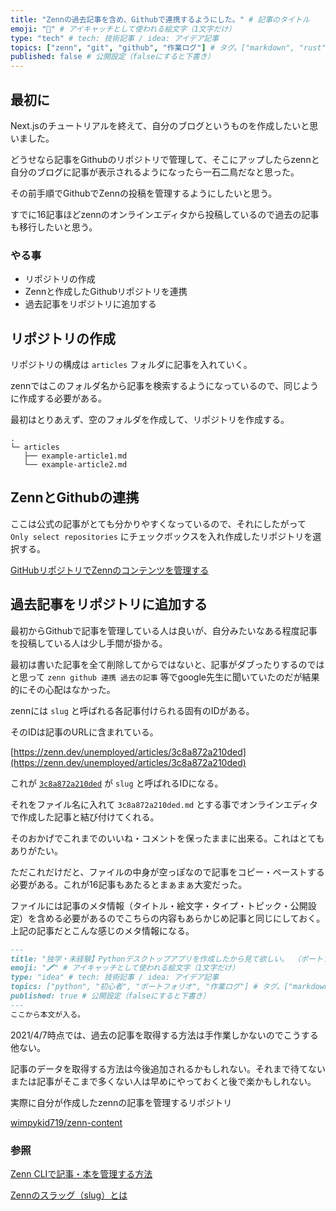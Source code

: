 ```yaml
---
title: "Zennの過去記事を含め、Githubで連携するようにした。" # 記事のタイトル
emoji: "🚚" # アイキャッチとして使われる絵文字（1文字だけ）
type: "tech" # tech: 技術記事 / idea: アイデア記事
topics: ["zenn", "git", "github", "作業ログ"] # タグ。["markdown", "rust", "aws"]のように指定する
published: false # 公開設定（falseにすると下書き）
---
```

## 最初に

Next.jsのチュートリアルを終えて、自分のブログというものを作成したいと思いました。

どうせなら記事をGithubのリポジトリで管理して、そこにアップしたらzennと自分のブログに記事が表示されるようになったら一石二鳥だなと思った。

その前手順でGithubでZennの投稿を管理するようにしたいと思う。

すでに16記事ほどzennのオンラインエディタから投稿しているので過去の記事も移行したいと思う。

### やる事

- リポジトリの作成
- Zennと作成したGithubリポジトリを連携
- 過去記事をリポジトリに追加する

## リポジトリの作成

リポジトリの構成は `articles` フォルダに記事を入れていく。

zennではこのフォルダ名から記事を検索するようになっているので、同じように作成する必要がある。

最初はとりあえず、空のフォルダを作成して、リポジトリを作成する。

```
.
└─ articles
   ├── example-article1.md
   └── example-article2.md
```

## ZennとGithubの連携

ここは公式の記事がとても分かりやすくなっているので、それにしたがって `Only select repositories` にチェックボックスを入れ作成したリポジトリを選択する。

[GitHubリポジトリでZennのコンテンツを管理する](https://zenn.dev/zenn/articles/connect-to-github)

## 過去記事をリポジトリに追加する

最初からGithubで記事を管理している人は良いが、自分みたいなある程度記事を投稿している人は少し手間が掛かる。

最初は書いた記事を全て削除してからではないと、記事がダブったりするのではと思って `zenn github 連携 過去の記事` 等でgoogle先生に聞いていたのだが結果的にその心配はなかった。

zennには `slug` と呼ばれる各記事付けられる固有のIDがある。

そのIDは記事のURLに含まれている。

[https://zenn.dev/unemployed/articles/3c8a872a210ded](https://zenn.dev/unemployed/articles/3c8a872a210ded)

これが [`3c8a872a210ded`](https://zenn.dev/unemployed/articles/3c8a872a210ded) が `slug` と呼ばれるIDになる。

それをファイル名に入れて `3c8a872a210ded.md` とする事でオンラインエディタで作成した記事と結び付けてくれる。

そのおかげでこれまでのいいね・コメントを保ったままに出来る。これはとてもありがたい。

ただこれだけだと、ファイルの中身が空っぽなので記事をコピー・ペーストする必要がある。これが16記事もあたるとまぁまぁ大変だった。

ファイルには記事のメタ情報（タイトル・絵文字・タイプ・トピック・公開設定）を含める必要があるのでこちらの内容もあらかじめ記事と同じにしておく。上記の記事だとこんな感じのメタ情報になる。

```markdown
---
title: "独学・未経験】Pythonデスクトップアプリを作成したから見て欲しい。 （ポートフォリオ ）" # 記事のタイトル
emoji: "🖍️" # アイキャッチとして使われる絵文字（1文字だけ）
type: "idea" # tech: 技術記事 / idea: アイデア記事
topics: ["python", "初心者", "ポートフォリオ", "作業ログ"] # タグ。["markdown", "rust", "aws"]のように指定する
published: true # 公開設定（falseにすると下書き）
---
ここから本文が入る。
```

2021/4/7時点では、過去の記事を取得する方法は手作業しかないのでこうする他ない。

記事のデータを取得する方法は今後追加されるかもしれない。それまで待てないまたは記事がそこまで多くない人は早めにやっておくと後で楽かもしれない。

実際に自分が作成したzennの記事を管理するリポジトリ

[wimpykid719/zenn-content](https://github.com/wimpykid719/zenn-content)

### 参照

[Zenn CLIで記事・本を管理する方法](https://zenn.dev/zenn/articles/zenn-cli-guide)

[Zennのスラッグ（slug）とは](https://zenn.dev/zenn/articles/what-is-slug)